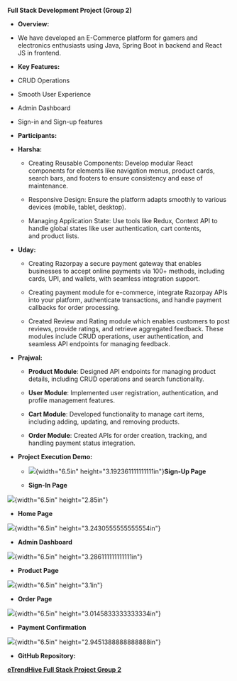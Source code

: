 **Full Stack Development Project (Group 2)**

- **Overview:**

<!-- -->

- We have developed an E-Commerce platform for gamers and electronics
  enthusiasts using Java, Spring Boot in backend and React JS in
  frontend.

<!-- -->

- **Key Features:**

<!-- -->

- CRUD Operations

- Smooth User Experience

- Admin Dashboard

- Sign-in and Sign-up features

<!-- -->

- **Participants:**

<!-- -->

- **Harsha:**

  - Creating Reusable Components: Develop modular React components for
    elements like navigation menus, product cards, search bars, and
    footers to ensure consistency and ease of maintenance.

  - Responsive Design: Ensure the platform adapts smoothly to various
    devices (mobile, tablet, desktop).

  - Managing Application State: Use tools like Redux, Context API to
    handle global states like user authentication, cart contents,
    and product lists.

- **Uday:**

  - Creating Razorpay a secure payment gateway that enables businesses
    to accept online payments via 100+ methods, including cards, UPI,
    and wallets, with seamless integration support.

  - Creating payment module for e-commerce, integrate Razorpay APIs into
    your platform, authenticate transactions, and handle payment
    callbacks for order processing.

  - Created Review and Rating module which enables customers to post
    reviews, provide ratings, and retrieve aggregated feedback. These
    modules include CRUD operations, user authentication, and seamless
    API endpoints for managing feedback.

- **Prajwal:**

  - **Product Module**: Designed API endpoints for managing product
    details, including CRUD operations and search functionality.

  - **User Module**: Implemented user registration, authentication, and
    profile management features.

  - **Cart Module**: Developed functionality to manage cart items,
    including adding, updating, and removing products.

  - **Order Module**: Created APIs for order creation, tracking, and
    handling payment status integration.

<!-- -->

- **Project Execution Demo:**

  - ![](media/image2.png){width="6.5in"
    height="3.192361111111111in"}**Sign-Up Page**

  - **Sign-In Page**

![](media/image3.png){width="6.5in" height="2.85in"}

- **Home Page**

![](media/image4.png){width="6.5in" height="3.2430555555555554in"}

- **Admin Dashboard**

![](media/image5.png){width="6.5in" height="3.286111111111111in"}

- **Product Page**

![](media/image6.jpg){width="6.5in" height="3.1in"}

- **Order Page**

![](media/image7.jpg){width="6.5in" height="3.0145833333333334in"}

- **Payment Confirmation**

![](media/image8.jpg){width="6.5in" height="2.9451388888888888in"}

- **GitHub Repository:**

[**eTrendHive Full Stack Project Group
2**](https://github.com/prajwalkamble/eTrendHive)
